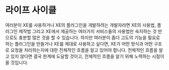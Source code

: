 # 라이프 사이클

여러분이 XE를 사용하거나 XE의 플러그인을 개발하려는 개발자라면 XE의 사용법, 플러그인 제작법 그리고 XE에서 제공하는 여러가지 서비스들의 사용법만 숙지하는 것 만으로도 충분할 많은 것을 할 수 있습니다. 하지만 여러분이 좀더 고도의 기능을 필요로 하는 플러그인을 만들거나 XE를 제대로 사용하고 싶다면, XE가 어떤 방식과 어떤 구조로 요청을 처리하는지에 대한 전체적인 흐름을 알고 있어야 합니다. 전체적인 흐름을 알고 있지 않다면 결국 한계에 도달할 것이고, 전체적인 흐름을 알기 위해 노력하는 시점이 올 것입니다.



